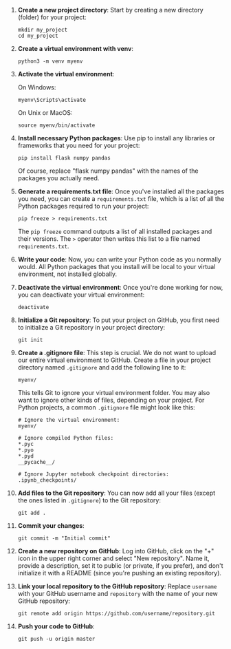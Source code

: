 1. **Create a new project directory**: Start by creating a new directory (folder) for your project:

   ```
   mkdir my_project
   cd my_project
   ```

2. **Create a virtual environment with venv**:

   ```
   python3 -m venv myenv
   ```

3. **Activate the virtual environment**:

   On Windows:

   ```
   myenv\Scripts\activate
   ```

   On Unix or MacOS:

   ```
   source myenv/bin/activate
   ```

4. **Install necessary Python packages**: Use pip to install any libraries or frameworks that you need for your project:

   ```
   pip install flask numpy pandas
   ```

   Of course, replace "flask numpy pandas" with the names of the packages you actually need.

5. **Generate a requirements.txt file**: Once you've installed all the packages you need, you can create a `requirements.txt` file, which is a list of all the Python packages required to run your project:

   ```
   pip freeze > requirements.txt
   ```

   The `pip freeze` command outputs a list of all installed packages and their versions. The `>` operator then writes this list to a file named `requirements.txt`.

6. **Write your code**: Now, you can write your Python code as you normally would. All Python packages that you install will be local to your virtual environment, not installed globally.

7. **Deactivate the virtual environment**: Once you're done working for now, you can deactivate your virtual environment:

   ```
   deactivate
   ```

8. **Initialize a Git repository**: To put your project on GitHub, you first need to initialize a Git repository in your project directory:

   ```
   git init
   ```

9. **Create a .gitignore file**: This step is crucial. We do not want to upload our entire virtual environment to GitHub. Create a file in your project directory named `.gitignore` and add the following line to it:

   ```
   myenv/
   ```

   This tells Git to ignore your virtual environment folder. You may also want to ignore other kinds of files, depending on your project. For Python projects, a common `.gitignore` file might look like this:

   ```
   # Ignore the virtual environment:
   myenv/

   # Ignore compiled Python files:
   *.pyc
   *.pyo
   *.pyd
   __pycache__/

   # Ignore Jupyter notebook checkpoint directories:
   .ipynb_checkpoints/
   ```

10. **Add files to the Git repository**: You can now add all your files (except the ones listed in `.gitignore`) to the Git repository:

    ```
    git add .
    ```

11. **Commit your changes**:

    ```
    git commit -m "Initial commit"
    ```

12. **Create a new repository on GitHub**: Log into GitHub, click on the "+" icon in the upper right corner and select "New repository". Name it, provide a description, set it to public (or private, if you prefer), and don't initialize it with a README (since you're pushing an existing repository).

13. **Link your local repository to the GitHub repository**: Replace `username` with your GitHub username and `repository` with the name of your new GitHub repository:

    ```
    git remote add origin https://github.com/username/repository.git
    ```

14. **Push your code to GitHub**:

    ```
    git push -u origin master
    ```

